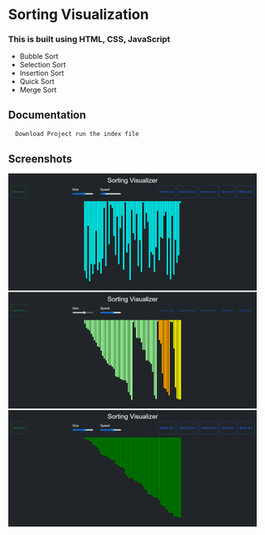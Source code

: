 # Sorting Visualization
### This is built using HTML, CSS, JavaScript <br/>
- Bubble Sort 
- Selection Sort
- Insertion Sort
- Quick Sort
- Merge Sort

## Documentation
```bash
  Download Project run the index file
```

## Screenshots 
<img src="img/img1.png"> <br/>
<img src="img/img2.png"> <br/>
<img src="img/img3.png"> <br/>
